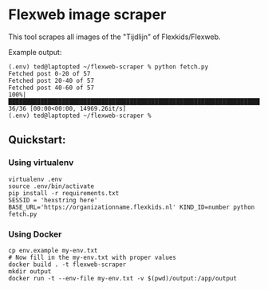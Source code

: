 # Flexweb image scraper
This tool scrapes all images of the "Tijdlijn" of Flexkids/Flexweb.

Example output:
```
(.env) ted@laptopted ~/flexweb-scraper % python fetch.py
Fetched post 0-20 of 57
Fetched post 20-40 of 57
Fetched post 40-60 of 57
100%|██████████████████████████████████████████████████████████████████████████| 36/36 [00:00<00:00, 14969.26it/s]
(.env) ted@laptopted ~/flexweb-scraper % 
```
## Quickstart:
### Using virtualenv
```
virtualenv .env
source .env/bin/activate
pip install -r requirements.txt
SESSID = 'hexstring here' BASE_URL='https://organizationname.flexkids.nl' KIND_ID=number python fetch.py
```
### Using Docker
```
cp env.example my-env.txt
# Now fill in the my-env.txt with proper values
docker build . -t flexweb-scraper
mkdir output
docker run -t --env-file my-env.txt -v $(pwd)/output:/app/output
```